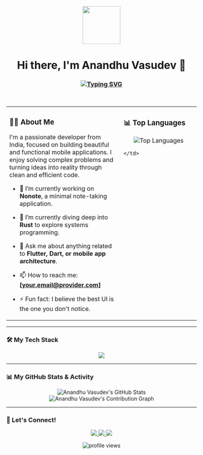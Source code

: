 <!-- 
Hi, Anandhu! I've redesigned your README to be more modern and engaging.
Just copy, paste, and fill in your social media links below. 
-->

<div align="center">
  <img src="https://media.giphy.com/media/M9gbBd9nbDrOTu1Mqx/giphy.gif" width="100" />
</div>

<h1 align="center">
  Hi there, I'm Anandhu Vasudev 👋
</h1>

<h3 align="center">
  <a href="https://git.io/typing-svg">
    <img src="https://readme-typing-svg.herokuapp.com?font=Fira+Code&size=25&pause=1000&color=00BFFF¢er=true&vCenter=true&width=435&lines=Flutter+%26+Dart+Developer;Python+Enthusiast;Problem+Solver;Lifelong+Learner" alt="Typing SVG" />
  </a>
</h3>

<br>

<table>
  <tr>
    <td valign="top" width="60%">

### 👨‍💻 About Me

I'm a passionate developer from India, focused on building beautiful and functional mobile applications. I enjoy solving complex problems and turning ideas into reality through clean and efficient code.

- 🔭 I’m currently working on **Nonote**, a minimal note-taking application.
- 🌱 I’m currently diving deep into **Rust** to explore systems programming.
- 💬 Ask me about anything related to **Flutter, Dart, or mobile app architecture**.
- 📫 How to reach me: **[your.email@provider.com]**
- ⚡ Fun fact: I believe the best UI is the one you don't notice.

    </td>
    <td valign="top" width="40%">

### 📊 Top Languages

<p align="center">
  <img src="https://github-readme-stats.vercel.app/api/top-langs/?username=anandhuvasudev&layout=compact&hide_title=1&card_width=280&theme=tokyonight" alt="Top Languages" />
</p>

    </td>
  </tr>
</table>

---

### 🛠️ My Tech Stack

<p align="center">
  <a href="https://skillicons.dev">
    <img src="https://skillicons.dev/icons?i=flutter,dart,python,cpp,c,firebase,git,github,vscode&perline=5" />
  </a>
</p>

---

### 📊 My GitHub Stats & Activity

<div align="center">
  <img src="https://github-readme-stats.vercel.app/api?username=anandhuvasudev&show_icons=true&theme=tokyonight&include_all_commits=true&count_private=true" alt="Anandhu Vasudev's GitHub Stats" />
  <br/>
  <img src="https://github-readme-activity-graph.vercel.app/graph?username=anandhuvasudev&theme=tokyo-night&hide_border=true&area=true" alt="Anandhu Vasudev's Contribution Graph" />
</div>

---

### 🤝 Let's Connect!

<p align="center">
  <!-- ⚠️ IMPORTANT: Please fill in your details below! -->
  <a href="https://www.linkedin.com/in/anandhuvasudev" target="_blank">
    <img src="https://img.shields.io/badge/LinkedIn-0077B5?style=for-the-badge&logo=linkedin&logoColor=white" />
  </a>
  <a href="https://twitter.com/anandhuvasudev_" target="_blank">
    <img src="https://img.shields.io/badge/Twitter-1DA1F2?style=for-the-badge&logo=twitter&logoColor=white" />
  </a>
  <a href="mailto:anandhuvasudevavmemusic@gmail.com" target="_blank">
    <img src="https://img.shields.io/badge/Gmail-D14836?style=for-the-badge&logo=gmail&logoColor=white" />
  </a>
</p>

<p align="center">
  <img src="https://komarev.com/ghpvc/?username=anandhuvasudev&label=Profile%20views&color=0e75b6&style=flat" alt="profile views" />
</p>
